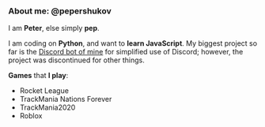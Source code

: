 ### About me: @pepershukov  
I am **Peter**, else simply **pep**.

I am coding on **Python**, and want to **learn JavaScript**.
My biggest project so far is the [Discord bot of mine](https://top.gg/bot/789102405944868865) for simplified use of Discord; however, the project was discontinued for other things.

**Games** that **I play**:
* Rocket League
* TrackMania Nations Forever
* TrackMania2020
* Roblox
